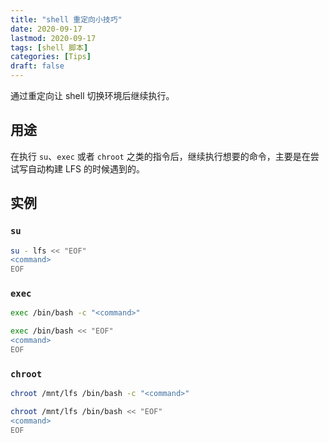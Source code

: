 ```yaml
---
title: "shell 重定向小技巧"
date: 2020-09-17
lastmod: 2020-09-17
tags: [shell 脚本]
categories: [Tips]
draft: false
---
```


通过重定向让 shell 切换环境后继续执行。

<!--more-->

## 用途

在执行 `su`、`exec` 或者 `chroot` 之类的指令后，继续执行想要的命令，主要是在尝试写自动构建 LFS 的时候遇到的。

## 实例

### `su`

```bash
su - lfs << "EOF"
<command>
EOF
```

### `exec`

```bash
exec /bin/bash -c "<command>"

exec /bin/bash << "EOF"
<command>
EOF

```

### `chroot`

```bash
chroot /mnt/lfs /bin/bash -c "<command>"

chroot /mnt/lfs /bin/bash << "EOF"
<command>
EOF
```
